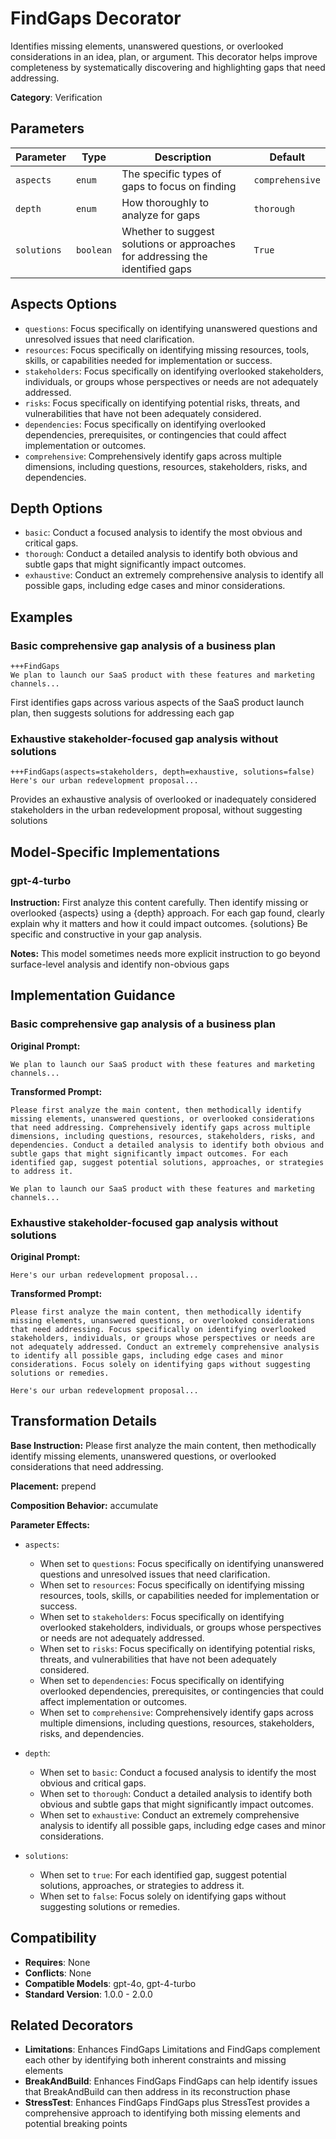 # FindGaps Decorator

Identifies missing elements, unanswered questions, or overlooked considerations in an idea, plan, or argument. This decorator helps improve completeness by systematically discovering and highlighting gaps that need addressing.

**Category**: Verification

## Parameters

| Parameter | Type | Description | Default |
|-----------|------|-------------|--------|
| `aspects` | `enum` | The specific types of gaps to focus on finding | `comprehensive` |
| `depth` | `enum` | How thoroughly to analyze for gaps | `thorough` |
| `solutions` | `boolean` | Whether to suggest solutions or approaches for addressing the identified gaps | `True` |

## Aspects Options

- `questions`: Focus specifically on identifying unanswered questions and unresolved issues that need clarification.
- `resources`: Focus specifically on identifying missing resources, tools, skills, or capabilities needed for implementation or success.
- `stakeholders`: Focus specifically on identifying overlooked stakeholders, individuals, or groups whose perspectives or needs are not adequately addressed.
- `risks`: Focus specifically on identifying potential risks, threats, and vulnerabilities that have not been adequately considered.
- `dependencies`: Focus specifically on identifying overlooked dependencies, prerequisites, or contingencies that could affect implementation or outcomes.
- `comprehensive`: Comprehensively identify gaps across multiple dimensions, including questions, resources, stakeholders, risks, and dependencies.

## Depth Options

- `basic`: Conduct a focused analysis to identify the most obvious and critical gaps.
- `thorough`: Conduct a detailed analysis to identify both obvious and subtle gaps that might significantly impact outcomes.
- `exhaustive`: Conduct an extremely comprehensive analysis to identify all possible gaps, including edge cases and minor considerations.

## Examples

### Basic comprehensive gap analysis of a business plan

```
+++FindGaps
We plan to launch our SaaS product with these features and marketing channels...
```

First identifies gaps across various aspects of the SaaS product launch plan, then suggests solutions for addressing each gap

### Exhaustive stakeholder-focused gap analysis without solutions

```
+++FindGaps(aspects=stakeholders, depth=exhaustive, solutions=false)
Here's our urban redevelopment proposal...
```

Provides an exhaustive analysis of overlooked or inadequately considered stakeholders in the urban redevelopment proposal, without suggesting solutions

## Model-Specific Implementations

### gpt-4-turbo

**Instruction:** First analyze this content carefully. Then identify missing or overlooked {aspects} using a {depth} approach. For each gap found, clearly explain why it matters and how it could impact outcomes. {solutions} Be specific and constructive in your gap analysis.

**Notes:** This model sometimes needs more explicit instruction to go beyond surface-level analysis and identify non-obvious gaps


## Implementation Guidance

### Basic comprehensive gap analysis of a business plan

**Original Prompt:**
```
We plan to launch our SaaS product with these features and marketing channels...
```

**Transformed Prompt:**
```
Please first analyze the main content, then methodically identify missing elements, unanswered questions, or overlooked considerations that need addressing. Comprehensively identify gaps across multiple dimensions, including questions, resources, stakeholders, risks, and dependencies. Conduct a detailed analysis to identify both obvious and subtle gaps that might significantly impact outcomes. For each identified gap, suggest potential solutions, approaches, or strategies to address it.

We plan to launch our SaaS product with these features and marketing channels...
```

### Exhaustive stakeholder-focused gap analysis without solutions

**Original Prompt:**
```
Here's our urban redevelopment proposal...
```

**Transformed Prompt:**
```
Please first analyze the main content, then methodically identify missing elements, unanswered questions, or overlooked considerations that need addressing. Focus specifically on identifying overlooked stakeholders, individuals, or groups whose perspectives or needs are not adequately addressed. Conduct an extremely comprehensive analysis to identify all possible gaps, including edge cases and minor considerations. Focus solely on identifying gaps without suggesting solutions or remedies.

Here's our urban redevelopment proposal...
```

## Transformation Details

**Base Instruction:** Please first analyze the main content, then methodically identify missing elements, unanswered questions, or overlooked considerations that need addressing.

**Placement:** prepend

**Composition Behavior:** accumulate

**Parameter Effects:**

- `aspects`:
  - When set to `questions`: Focus specifically on identifying unanswered questions and unresolved issues that need clarification.
  - When set to `resources`: Focus specifically on identifying missing resources, tools, skills, or capabilities needed for implementation or success.
  - When set to `stakeholders`: Focus specifically on identifying overlooked stakeholders, individuals, or groups whose perspectives or needs are not adequately addressed.
  - When set to `risks`: Focus specifically on identifying potential risks, threats, and vulnerabilities that have not been adequately considered.
  - When set to `dependencies`: Focus specifically on identifying overlooked dependencies, prerequisites, or contingencies that could affect implementation or outcomes.
  - When set to `comprehensive`: Comprehensively identify gaps across multiple dimensions, including questions, resources, stakeholders, risks, and dependencies.

- `depth`:
  - When set to `basic`: Conduct a focused analysis to identify the most obvious and critical gaps.
  - When set to `thorough`: Conduct a detailed analysis to identify both obvious and subtle gaps that might significantly impact outcomes.
  - When set to `exhaustive`: Conduct an extremely comprehensive analysis to identify all possible gaps, including edge cases and minor considerations.

- `solutions`:
  - When set to `true`: For each identified gap, suggest potential solutions, approaches, or strategies to address it.
  - When set to `false`: Focus solely on identifying gaps without suggesting solutions or remedies.

## Compatibility

- **Requires**: None
- **Conflicts**: None
- **Compatible Models**: gpt-4o, gpt-4-turbo
- **Standard Version**: 1.0.0 - 2.0.0

## Related Decorators

- **Limitations**: Enhances FindGaps Limitations and FindGaps complement each other by identifying both inherent constraints and missing elements
- **BreakAndBuild**: Enhances FindGaps FindGaps can help identify issues that BreakAndBuild can then address in its reconstruction phase
- **StressTest**: Enhances FindGaps FindGaps plus StressTest provides a comprehensive approach to identifying both missing elements and potential breaking points
